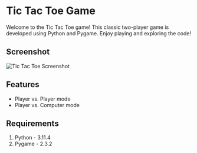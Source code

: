 # Tic Tac Toe Game

Welcome to the Tic Tac Toe game! This classic two-player game is developed using Python and Pygame. Enjoy playing and exploring the code!

## Screenshot
![Tic Tac Toe Screenshot](path/to/tic_tac_toe_screenshot.png)

## Features
- Player vs. Player mode
- Player vs. Computer mode

## Requirements

1. Python - 3.11.4
2. Pygame - 2.3.2